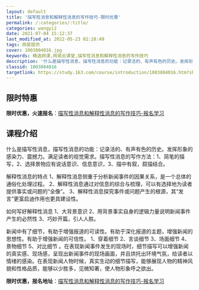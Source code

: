 ```yaml
---
layout: default
title: '描写性消息和解释性消息的写作技巧-限时优惠'
permalink: /:categories/:title/
categories: wangyi2
date: 2021-07-04 15:12:37
last_modified_at: 2022-05-23 02:28:49
tags: 网易提供
cover: 1003804016.jpg
keywords: 精选网课,网易云课堂,描写性消息和解释性消息的写作技巧
description: '什么是描写性消息，描写性消息的功能：记录活的、有声有色的历史。发挥形象的感染力、震撼力。满足读者的视觉需求。描写性消息的'
classid: 1003804016
targetlink: https://study.163.com/course/introduction/1003804016.htm?share=1&shareId=1025206652&utm_campaign=share&utm_medium=iphoneShare&utm_source=&utm_u=1025206652
---
```


## 限时特惠

**限时优惠，火速报名**：[描写性消息和解释性消息的写作技巧-报名学习](https://study.163.com/course/introduction/1003804016.htm?share=1&shareId=1025206652&utm_campaign=share&utm_medium=iphoneShare&utm_source=&utm_u=1025206652)

## 课程介绍

什么是描写性消息，描写性消息的功能：记录活的、有声有色的历史。发挥形象的感染力、震撼力。满足读者的视觉需求。描写性消息的写作方法：1、简笔的描写，2、选择景物应有说话意识、信息意识，3、描中有叙，叙描结合。

解释性消息的特点 1、解释性消息侧重于分析新闻事件的因果关系，是一个总体的通俗化处理过程。 2、解释性消息通过对信息的综合与梳理，可以有选择地为读者提供事实或问题的“全像”。 3、解释性消息探究事件或问题产生的根源，其“发言”更富启迪作用也更具建设性。 

如何写好解释性消息 1、大背景意识 2、用背景事实自身的逻辑力量说明新闻事件产生的必然性 3、巧妙开篇，引人人胜。

 新闻中有了细节，有助于增强报道的可读性。有助于深化报道的主题，增强新闻的思想性。有助于增强新闻的可信性。 1、穿着细节  2、言谈细节   3、场面细节    4、 景物细节   5、对比细节 。在表现新闻事件发生的现场时，细节描写可以增强新闻的真实感、现场感，呈现出新闻事件的现场画面，并且烘托出环境气氛，给读者以情绪的感染。在表现新闻人物时候，真实生动的细节描写，能够展现人物的精神风貌和性格品质，能够以少胜多，见微知著，使人物形象呼之欲出。

**限时优惠，报名地址**：[描写性消息和解释性消息的写作技巧-报名学习](https://study.163.com/course/introduction/1003804016.htm?share=1&shareId=1025206652&utm_campaign=share&utm_medium=iphoneShare&utm_source=&utm_u=1025206652)

